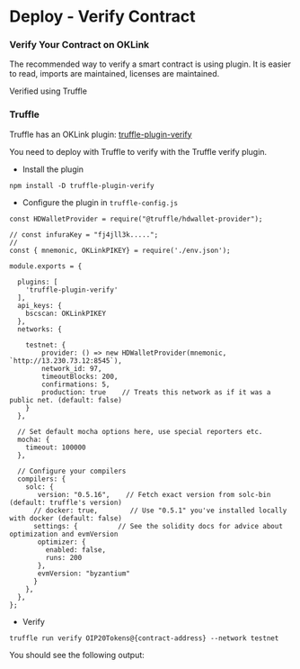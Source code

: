 # Deploy - Verify Contract
### Verify Your Contract on OKLink
The recommended way to verify a smart contract is using plugin. It is easier to read, imports are maintained, licenses are maintained.

Verified using Truffle

<!--Example:
https://testnet.bscscan.com/token/0x68D2E27940CA48109Fa3DaD0D2C8B27E64a0c6cf
GitHub Project:
https://github.com/huangsuyu/verify-example-->
### Truffle
Truffle has an OKLink plugin: [truffle-plugin-verify](https://github.com/rkalis/truffle-plugin-verify)

You need to deploy with Truffle to verify with the Truffle verify plugin.
- Install the plugin

```npm install -D truffle-plugin-verify```

- Configure the plugin in `truffle-config.js`
```
const HDWalletProvider = require("@truffle/hdwallet-provider");

// const infuraKey = "fj4jll3k.....";
//
const { mnemonic, OKLinkPIKEY} = require('./env.json');

module.exports = {

  plugins: [
    'truffle-plugin-verify'
  ],
  api_keys: {
    bscscan: OKLinkPIKEY
  },
  networks: {

    testnet: {
        provider: () => new HDWalletProvider(mnemonic, `http://13.230.73.12:8545`),
        network_id: 97,
        timeoutBlocks: 200,
        confirmations: 5,
        production: true    // Treats this network as if it was a public net. (default: false)
    }
  },

  // Set default mocha options here, use special reporters etc.
  mocha: {
    timeout: 100000
  },

  // Configure your compilers
  compilers: {
    solc: {
       version: "0.5.16",    // Fetch exact version from solc-bin (default: truffle's version)
      // docker: true,        // Use "0.5.1" you've installed locally with docker (default: false)
      settings: {          // See the solidity docs for advice about optimization and evmVersion
       optimizer: {
         enabled: false,
         runs: 200
       },
       evmVersion: "byzantium"
      }
    },
  },
};
```
- Verify
```
truffle run verify OIP20Tokens@{contract-address} --network testnet
```
You should see the following output:
